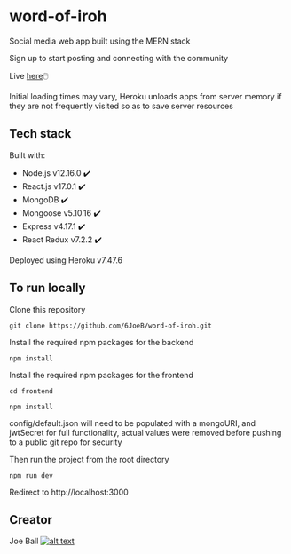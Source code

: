 # word-of-iroh 

Social media web app built using the MERN stack

Sign up to start posting and connecting with the community

Live [here](https://wordofiroh.herokuapp.com)🖱️

Initial loading times may vary, Heroku unloads apps from server memory if they are not frequently visited so as to save server resources

## Tech stack

Built with:

- Node.js v12.16.0 ✔️
- React.js v17.0.1 ✔️
- MongoDB ✔️
- Mongoose v5.10.16 ✔️
- Express v4.17.1 ✔️
- React Redux v7.2.2 ✔️

Deployed using Heroku v7.47.6

## To run locally

Clone this repository
```
git clone https://github.com/6JoeB/word-of-iroh.git
```

Install the required npm packages for the backend
```
npm install
```

Install the required npm packages for the frontend
```
cd frontend
```
```
npm install
```
config/default.json will need to be populated with a mongoURI, and jwtSecret for full functionality, actual values were removed before pushing to a public git repo for security

Then run the project from the root directory
```
npm run dev
```

Redirect to http://localhost:3000

## Creator

Joe Ball [![alt text][1.1]][1]

[1.1]: http://i.imgur.com/9I6NRUm.png
[1]: http://www.github.com/6joeb
